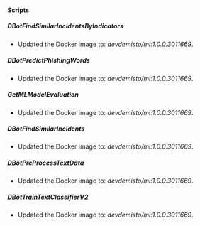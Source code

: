 
#### Scripts

##### DBotFindSimilarIncidentsByIndicators

- Updated the Docker image to: *devdemisto/ml:1.0.0.3011669*.
  
##### DBotPredictPhishingWords

- Updated the Docker image to: *devdemisto/ml:1.0.0.3011669*.

##### GetMLModelEvaluation

- Updated the Docker image to: *devdemisto/ml:1.0.0.3011669*.

##### DBotFindSimilarIncidents

- Updated the Docker image to: *devdemisto/ml:1.0.0.3011669*.

##### DBotPreProcessTextData

- Updated the Docker image to: *devdemisto/ml:1.0.0.3011669*.

##### DBotTrainTextClassifierV2

- Updated the Docker image to: *devdemisto/ml:1.0.0.3011669*.
